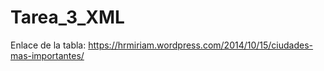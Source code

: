 # Tarea_3_XML
Enlace de la tabla: https://hrmiriam.wordpress.com/2014/10/15/ciudades-mas-importantes/
